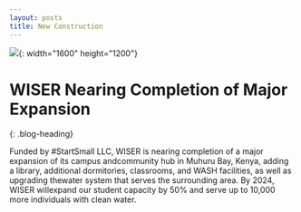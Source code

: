 ```yaml
---
layout: posts
title: New Construction
---
```

![](/uploads/library-interior-of-entry-phase-iv.jpg){: width="1600" height="1200"}

# WISER Nearing Completion of Major Expansion
{: .blog-heading}

Funded by \#StartSmall LLC, WISER is nearing completion of a major expansion of its campus andcommunity hub in Muhuru Bay, Kenya, adding a library, additional dormitories, classrooms, and WASH facilities, as well as upgrading thewater system that serves the surrounding area. By 2024, WISER willexpand our student capacity by 50% and serve up to 10,000 more individuals with clean water.